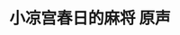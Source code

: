 ---
logo: images/小凉宫春日的麻将 原声.jpg
title: 小凉宫春日的麻将 原声
subTitle: 游戏《小凉宫春日的麻将》解包BGM，游戏于2011年7月7日发售

category: 音乐

hasResource: true
downloadList:
  - intro: mp3
    size: 64.9MB
    link: 
  - intro: 云盘 提取码:sj2t
    size: 64.9MB
    link: https://pan.baidu.com/s/162AQCIczBxxi5p7Ov-aljA

downloadContent:   游戏《小凉宫春日的麻将》解包BGM，游戏于2011年7月7日发售。
---